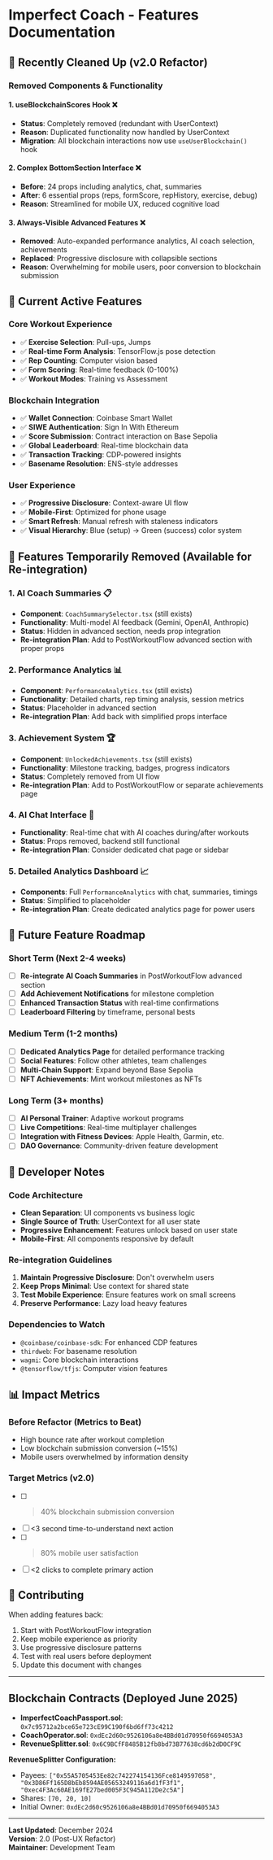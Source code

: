 # Imperfect Coach - Features Documentation

## 🧹 Recently Cleaned Up (v2.0 Refactor)

### Removed Components & Functionality

#### 1. **useBlockchainScores Hook** ❌

- **Status**: Completely removed (redundant with UserContext)
- **Reason**: Duplicated functionality now handled by UserContext
- **Migration**: All blockchain interactions now use `useUserBlockchain()` hook

#### 2. **Complex BottomSection Interface** ❌

- **Before**: 24 props including analytics, chat, summaries
- **After**: 6 essential props (reps, formScore, repHistory, exercise, debug)
- **Reason**: Streamlined for mobile UX, reduced cognitive load

#### 3. **Always-Visible Advanced Features** ❌

- **Removed**: Auto-expanded performance analytics, AI coach selection, achievements
- **Replaced**: Progressive disclosure with collapsible sections
- **Reason**: Overwhelming for mobile users, poor conversion to blockchain submission

## 🎯 Current Active Features

### Core Workout Experience

- ✅ **Exercise Selection**: Pull-ups, Jumps
- ✅ **Real-time Form Analysis**: TensorFlow.js pose detection
- ✅ **Rep Counting**: Computer vision based
- ✅ **Form Scoring**: Real-time feedback (0-100%)
- ✅ **Workout Modes**: Training vs Assessment

### Blockchain Integration

- ✅ **Wallet Connection**: Coinbase Smart Wallet
- ✅ **SIWE Authentication**: Sign In With Ethereum
- ✅ **Score Submission**: Contract interaction on Base Sepolia
- ✅ **Global Leaderboard**: Real-time blockchain data
- ✅ **Transaction Tracking**: CDP-powered insights
- ✅ **Basename Resolution**: ENS-style addresses

### User Experience

- ✅ **Progressive Disclosure**: Context-aware UI flow
- ✅ **Mobile-First**: Optimized for phone usage
- ✅ **Smart Refresh**: Manual refresh with staleness indicators
- ✅ **Visual Hierarchy**: Blue (setup) → Green (success) color system

## 🚧 Features Temporarily Removed (Available for Re-integration)

### 1. **AI Coach Summaries** 📋

- **Component**: `CoachSummarySelector.tsx` (still exists)
- **Functionality**: Multi-model AI feedback (Gemini, OpenAI, Anthropic)
- **Status**: Hidden in advanced section, needs prop integration
- **Re-integration Plan**: Add to PostWorkoutFlow advanced section with proper props

### 2. **Performance Analytics** 📊

- **Component**: `PerformanceAnalytics.tsx` (still exists)
- **Functionality**: Detailed charts, rep timing analysis, session metrics
- **Status**: Placeholder in advanced section
- **Re-integration Plan**: Add back with simplified props interface

### 3. **Achievement System** 🏆

- **Component**: `UnlockedAchievements.tsx` (still exists)
- **Functionality**: Milestone tracking, badges, progress indicators
- **Status**: Completely removed from UI flow
- **Re-integration Plan**: Add to PostWorkoutFlow or separate achievements page

### 4. **AI Chat Interface** 💬

- **Functionality**: Real-time chat with AI coaches during/after workouts
- **Status**: Props removed, backend still functional
- **Re-integration Plan**: Consider dedicated chat page or sidebar

### 5. **Detailed Analytics Dashboard** 📈

- **Components**: Full `PerformanceAnalytics` with chat, summaries, timings
- **Status**: Simplified to placeholder
- **Re-integration Plan**: Create dedicated analytics page for power users

## 🔮 Future Feature Roadmap

### Short Term (Next 2-4 weeks)

- [ ] **Re-integrate AI Coach Summaries** in PostWorkoutFlow advanced section
- [ ] **Add Achievement Notifications** for milestone completion
- [ ] **Enhanced Transaction Status** with real-time confirmations
- [ ] **Leaderboard Filtering** by timeframe, personal bests

### Medium Term (1-2 months)

- [ ] **Dedicated Analytics Page** for detailed performance tracking
- [ ] **Social Features**: Follow other athletes, team challenges
- [ ] **Multi-Chain Support**: Expand beyond Base Sepolia
- [ ] **NFT Achievements**: Mint workout milestones as NFTs

### Long Term (3+ months)

- [ ] **AI Personal Trainer**: Adaptive workout programs
- [ ] **Live Competitions**: Real-time multiplayer challenges
- [ ] **Integration with Fitness Devices**: Apple Health, Garmin, etc.
- [ ] **DAO Governance**: Community-driven feature development

## 🔧 Developer Notes

### Code Architecture

- **Clean Separation**: UI components vs business logic
- **Single Source of Truth**: UserContext for all user state
- **Progressive Enhancement**: Features unlock based on user state
- **Mobile-First**: All components responsive by default

### Re-integration Guidelines

1. **Maintain Progressive Disclosure**: Don't overwhelm users
2. **Keep Props Minimal**: Use context for shared state
3. **Test Mobile Experience**: Ensure features work on small screens
4. **Preserve Performance**: Lazy load heavy features

### Dependencies to Watch

- `@coinbase/coinbase-sdk`: For enhanced CDP features
- `thirdweb`: For basename resolution
- `wagmi`: Core blockchain interactions
- `@tensorflow/tfjs`: Computer vision features

## 📊 Impact Metrics

### Before Refactor (Metrics to Beat)

- High bounce rate after workout completion
- Low blockchain submission conversion (~15%)
- Mobile users overwhelmed by information density

### Target Metrics (v2.0)

- [ ] > 40% blockchain submission conversion
- [ ] <3 second time-to-understand next action
- [ ] > 80% mobile user satisfaction
- [ ] <2 clicks to complete primary action

## 🤝 Contributing

When adding features back:

1. Start with PostWorkoutFlow integration
2. Keep mobile experience as priority
3. Use progressive disclosure patterns
4. Test with real users before deployment
5. Update this document with changes

---

## Blockchain Contracts (Deployed June 2025)

- **ImperfectCoachPassport.sol**: `0x7c95712a2bce65e723cE99C190f6bd6ff73c4212`
- **CoachOperator.sol**: `0xdEc2d60c9526106a8e4BBd01d70950f6694053A3`
- **RevenueSplitter.sol**: `0x6C9BCfF8485B12fb8bd73B77638cd6b2dD0CF9C`

**RevenueSplitter Configuration:**

- Payees: `["0x55A5705453Ee82c742274154136Fce8149597058", "0x3D86Ff165D8bEb8594AE05653249116a6d1fF3f1", "0xec4F3Ac60AE169fE27bed005F3C945A112De2c5A"]`
- Shares: `[70, 20, 10]`
- Initial Owner: `0xdEc2d60c9526106a8e4BBd01d70950f6694053A3`

---

**Last Updated**: December 2024  
**Version**: 2.0 (Post-UX Refactor)  
**Maintainer**: Development Team
